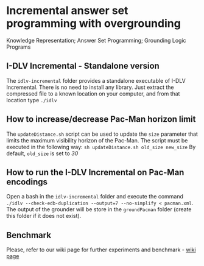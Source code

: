 # Incremental answer set programming with overgrounding
Knowledge Representation; Answer Set Programming; Grounding Logic Programs

## I-DLV Incremental - Standalone version
The `idlv-incremental` folder provides a standalone executable of I-DLV Incremental. 
There is no need to install any library.
Just extract the compressed file to a known location on your computer, and from that location type `./idlv`

## How to increase/decrease Pac-Man horizon limit
The `updateDistance.sh` script can be used to update the `size` parameter that limits the maximum visibility horizon of
the Pac-Man.
The script must be executed in the following way: 
`sh updateDistance.sh old_size new_size`
By default, `old_size` is set to *30*

## How to run the I-DLV Incremental on Pac-Man encodings
Open a bash in the `idlv-incremental` folder and execute the command `./idlv --check-edb-duplication --output=7 --no-simplify < pacman.xml`. The output of the grounder will be store in the `groundPacman` folder (create this folder if it does not exist).

## Benchmark
Please, refer to our wiki page for further experiments and benchmark - [wiki page](https://github.com/DeMaCS-UNICAL/Incremental-answer-set-programming-with-overgrounding/wiki)
